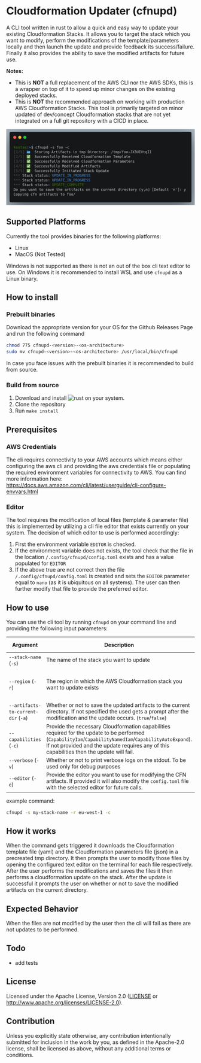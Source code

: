 # Cloudformation Updater (cfnupd)

A CLI tool written in rust to allow a quick and easy way to update your existing Cloudformation Stacks. It allows you to target the stack which you want to modify, perform the modifications of the template/parameters locally and then launch the update and provide feedback its success/failure. Finally it also provides the ability to save the modified artifacts for future use.

**Notes:**

- This is **NOT** a full replacement of the AWS CLI nor the AWS SDKs, this is a wrapper on top of it to speed up minor changes on the existing deployed stacks. 
- This is **NOT** the recommended approach on working with production AWS Cloudformation Stacks. This tool is primarily targeted on minor updated of dev/concept Cloudformation stacks that are not yet integrated on a full git repository with a CICD in place.

![cli-output](.docs/images/cli-output.png?raw=true "sample cli output")

## Supported Platforms

Currently the tool provides binaries for the following platforms:

- Linux
- MacOS (Not Tested)

Windows is not supported as there is not an out of the box cli text editor to use. On Windows it is recommended to install WSL and use `cfnupd` as a Linux binary. 

## How to install

### Prebuilt binaries

Download the appropriate version for your OS for the Github Releases Page and run the following command
``` bash
chmod 775 cfnupd-<version>-<os-architecture> 
sudo mv cfnupd-<version>-<os-architecture> /usr/local/bin/cfnupd
```

In case you face issues with the prebuilt binaries it is recommended to build from source.

### Build from source

1. Download and install ![rust](https://www.rust-lang.org/tools/install) on your system.
2. Clone the repository 
3. Run `make install`

## Prerequisites

### AWS Credentials

The cli requires connectivity to your AWS accounts which means either configuring the aws cli and providing the aws credentials file or populating the required environment variables for connectivity to AWS. You can find more information here: https://docs.aws.amazon.com/cli/latest/userguide/cli-configure-envvars.html

### Editor

The tool requires the modification of local files (template & parameter file) this is implemented by utilizing a cli file editor that exists currently on your system. The decision of which editor to use is performed accordingly:

1. First the environment variable `EDITOR` is checked.
2. If the environment variable does not exists, the tool check that the file in the location `/.config/cfnupd/config.toml` exists and has a value populated for `EDITOR`
3. If the above true are not correct then the file `/.config/cfnupd/config.toml` is created and sets the `EDITOR` parameter equal to `nano` (as it is ubiquitous on all systems). The user can then further modify that file to provide the preferred editor. 



## How to use

You can use the cli tool by running `cfnupd` on your command line and providing the following input parameters:

| Argument                            | Description                                                  | Default Value                   | Example Value |
| ----------------------------------- | ------------------------------------------------------------ | ------------------------------- | ------------- |
| `--stack-name` (`-s`)               | The name of the stack you want to update                     | N/A                             | `foo`         |
| `--region` (`-r`)                   | The region in which the AWS Cloudformation stack you want to update exists | Value retrieved from AWS config | `eu-west-1`   |
| `--artifacts-to-current-dir` (`-a`) | Whether or not to save the updated artifacts to the current directory. If not specified the used gets a prompt after the modification and the update occurs. (`true`/`false`) | N/A                             | `true`        |
| `--capabilities` (`-c`)             | Provide the necessary Cloudformation capabilities required for the update to be performed (`CapabilityIam`/`CapabilityNamedIam`/`CapabilityAutoExpand`). If not provided and the update requires any of this capabilities then the update will fail. | N/A                             | N/A           |
| `--verbose` (`-v`)                  | Whether or not to print verbose logs on the stdout. To be used only for debug purposes | N/A                             | N/A           |
| `--editor` (`-e`)                   | Provide the editor you want to use for modifying the CFN artifacts. If provided it will also modify the `config.toml` file with the selected editor for future calls. | N/A                             | `vim`         |

example command:

``` bash 
cfnupd -s my-stack-name -r eu-west-1 -c
```



## How it works

When the command gets triggered it downloads the Cloudformation template file (yaml) and the Cloudformation parameters file (json) in a precreated tmp directory. It then prompts the user to modify those files by opening the configured text editor on the terminal for each file respectively. After the user performs the modifications and saves the files it then performs a cloudformation update on the stack. After the update is successful it prompts the user on whether or not to save the modified artifacts on the current directory.



## Expected Behavior

When the files are not modified by the user then the cli will fail as there are not updates to be performed.



## Todo

- add tests




## License
Licensed under the Apache License, Version 2.0 ([LICENSE](LICENSE) or http://www.apache.org/licenses/LICENSE-2.0).



## Contribution

Unless you explicitly state otherwise, any contribution intentionally submitted for inclusion in the work by you, as defined in the Apache-2.0 license, shall be licensed as above, without any additional terms or conditions.